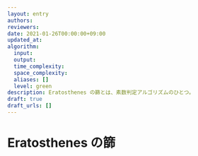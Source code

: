 ```yaml
---
layout: entry
authors:
reviewers:
date: 2021-01-26T00:00:00+09:00
updated_at:
algorithm:
  input:
  output:
  time_complexity:
  space_complexity:
  aliases: []
  level: green
description: Eratosthenes の篩とは、素数判定アルゴリズムのひとつ。
draft: true
draft_urls: []
---
```


# Eratosthenes の篩

